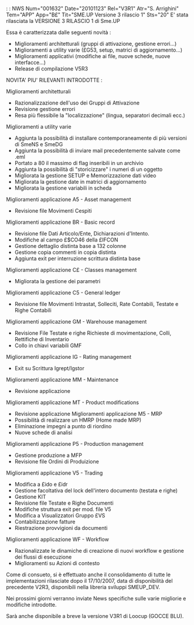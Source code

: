  :  : NWS Num="001632" Date="20101123" Rel="V3R1" Atr="S. Arrighini" Tem="APP" App="B£" Tit="SME.UP Versione 3 rilascio 1" Sts="20"
E' stata rilasciata la VERSIONE 3 RILASCIO 1 di Sme.UP

Essa è caratterizzata dalle seguenti novità : 
- Miglioramenti architetturali (gruppi di attivazione, gestione errori...)
- Miglioramenti a utility varie (£G53, setup, matrici di aggiornamento...)
- Miglioramenti applicativi (modifiche ai file, nuove schede, nuove interfacce...)
- Release di compilazione V5R3


NOVITA' PIU' RILEVANTI INTRODOTTE : 

Miglioramenti architetturali
- Razionalizzazione dell'uso dei Gruppi di Attivazione
- Revisione gestione errori
- Resa più flessibile la "localizzazione" (lingua, separatori decimali ecc.)

Miglioramenti a utility varie
- Aggiunta la possibilità di installare contemporaneamente di più versioni di SmeNS e SmeDG
- Aggiunta la possibilità di inviare mail precedentemente salvate come .eml
- Portato a 80 il massimo di flag inseribili in un archivio
- Aggiunta la possibilità di "storicizzare" i numeri di un oggetto
- Migliorata la gestione SETUP e Memorizzazione dati video
- Migliorata la gestione date in matrici di aggiornamento
- Migliorata la gestione variabili in scheda

Miglioramenti applicazione A5 - Asset management
- Revisione file Movimenti Cespiti

Miglioramenti applicazione BR - Basic record
- Revisione file Dati Articolo/Ente, Dichiarazioni d'Intento.
- Modifiche al campo £$CO46 della £IFCON
- Gestione dettaglio distinta base a 132 colonne
- Gestione copia commenti in copia distinta
- Aggiunta exit per interruzione scrittura distinta base

Miglioramenti applicazione C£ - Classes management
- Migliorata la gestione dei parametri

Miglioramenti applicazione C5 - General ledger
- Revisione file Movimenti Intrastat, Solleciti, Rate Contabili, Testate e Righe Contabili

Miglioramenti applicazione GM - Warehouse management
- Revisione File Testate e righe Richieste di movimentazione, Colli, Rettifiche di Inventario
- Collo in chiavi variabili GMF

Miglioramenti applicazione IG - Rating management
- Exit su Scrittura Igrept/Igstor

Miglioramenti applicazione MM - Maintenance
- Revisione applicazione

Miglioramenti applicazione MT - Product modifications
- Revisione applicazione
Miglioramenti applicazione M5 - MRP
- Possibilità di realizzare un HMRP (Home made MRP)
- Eliminazione impegni a punto di riordino
- Nuove schede di analisi

Miglioramenti applicazione P5 - Production management
- Gestione produzione a MFP
- Revisione file Ordini di Produizione

Miglioramenti applicazione V5 - Trading
- Modifica a £ido e £idr
- Gestione facoltativa del lock dell'intero documento (testata e righe)
- Gestione KIT
- Revisione file Testate e Righe Documenti
- Modifiche struttura exit per mod. file V5
- Modifica a Visualizzatori Gruppo £VS
- Contabilizzazione fatture
- Riestrazione provvigioni da documenti

Miglioramenti applicazione WF - Workflow
- Razionalizzate le dinamiche di creazione di nuovi workflow e gestione dei flussi di esecuzione
- Miglioramenti su Azioni di contesto

Come di consueto, si è effettuato anche il consolidamento di tutte le implementazioni rilasciate dopo il 17/10/2007, data di disponibilità del precedente V2R3, disponibili nella libreria sviluppi
SMEUP_DEV.

Nei prossimi giorni verranno inviate News specifiche sulle varie migliorie e modifiche introdotte.

Sarà anche disponibile a breve la versione V3R1 di Loocup (GOCCE BLU).
